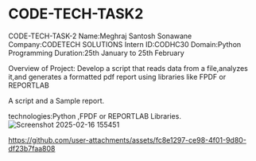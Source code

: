 # CODE-TECH-TASK2
CODE-TECH-TASK-2
Name:Meghraj Santosh Sonawane 
Company:CODETECH SOLUTIONS 
Intern ID:CODHC30
Domain:Python Programming
Duration:25th January to 25th February

Overview of Project:
Develop a script that reads data from a file,analyzes it,and generates a formatted pdf report using libraries like FPDF or REPORTLAB

A script and a Sample report.

technologies:Python ,FPDF or REPORTLAB Libraries.
![Screenshot 2025-02-16 155451](https://github.com/user-attachments/assets/a8b57691-779d-42ab-91a3-b586dec8a3d6)

https://github.com/user-attachments/assets/fc8e1297-ce98-4f01-9d80-df23b7faa808

